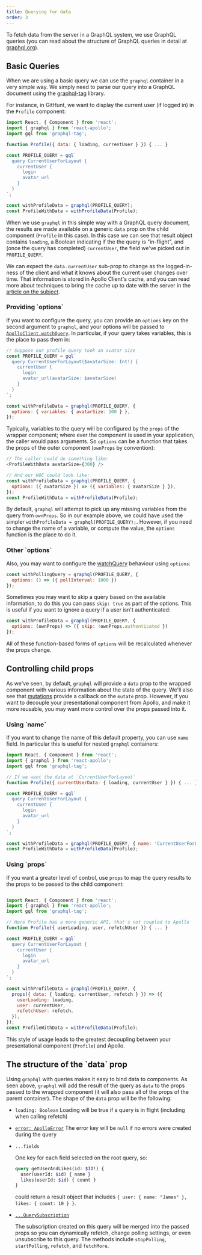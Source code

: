 ```yaml
---
title: Querying for data
order: 3
---
```


To fetch data from the server in a GraphQL system, we use GraphQL queries (you can read about the structure of GraphQL queries in detail at [graphql.org](XXX)).

<h2 id="basics">Basic Queries</h2>

When we are using a basic query we can use the `graphql` container in a very simple way. We simply need to parse our query into a GraphQL document using the [graphql-tag](../apollo-client/index.html#gql) library.

For instance, in GitHunt, we want to display the current user (if logged in) in the `Profile` component:

```js
import React, { Component } from 'react';
import { graphql } from 'react-apollo';
import gql from 'graphql-tag';

function Profile({ data: { loading, currentUser } }) { ... }

const PROFILE_QUERY = gql`
  query CurrentUserForLayout {
    currentUser {
      login
      avatar_url
    }
  }
`;

const withProfileData = graphql(PROFILE_QUERY);
const ProfileWithData = withProfileData(Profile);
```

When we use `graphql` in this simple way with a GraphQL query document, the results are made available on a generic `data` prop on the child component (`Profile` in this case). In this case we can see that result object contains `loading`, a Boolean indicating if the the query is "in-flight", and (once the query has completed) `currentUser`, the field we've picked out in `PROFILE_QUERY`.

We can expect the `data.currentUser` sub-prop to change as the logged-in-ness of the client and what it knows about the current user changes over time. That information is stored in Apollo Client's cache, and you can read more about techniques to bring the cache up to date with the server in the [article on the subject](cache-updates.html).

<h3 id="graphql-options">Providing `options`</h3>

If you want to configure the query, you can provide an `options` key on the second argument to `graphql`, and your options will be passed to [`ApolloClient.watchQuery`](apollo-client-api.html#watchQuery). In particular, if your query takes variables, this is the place to pass them in:

```js
// Suppose our profile query took an avatar size
const PROFILE_QUERY = gql`
  query CurrentUserForLayout($avatarSize: Int!) {
    currentUser {
      login
      avatar_url(avatarSize: $avatarSize)
    }
  }
`;

const withProfileData = graphql(PROFILE_QUERY, {
  options: { variables: { avatarSize: 100 } },
});
```

Typically, variables to the query will be configured by the `props` of the wrapper component; where ever the component is used in your application, the caller would pass arguments. So `options` can be a function that takes the props of the outer component (`ownProps` by convention):

```js
// The caller could do something like:
<ProfileWithData avatarSize={300} />

// And our HOC could look like:
const withProfileData = graphql(PROFILE_QUERY, {
  options: ({ avatarSize }) => ({ variables: { avatarSize } }),
});
const ProfileWithData = withProfileData(Profile);
```

By default, `graphql` will attempt to pick up any missing variables from the query from `ownProps`. So in our example above, we could have used the simpler `withProfileData = graphql(PROFILE_QUERY);`. However, if you need to change the name of a variable, or compute the value, the `options` function is the place to do it.

<h3 id="other-graphql-options">Other `options`</h3>

Also, you may want to configure the [watchQuery](apollo-client-api.html#watchQuery) behaviour using `options`:

```js
const withPollingQuery = graphql(PROFILE_QUERY, {
  options: () => ({ pollInterval: 1000 })
});
```

Sometimes you may want to skip a query based on the available information, to do this you can pass `skip: true` as part of the options. This is useful if you want to ignore a query if a user isn't authenticated:

```js
const withProfileData = graphql(PROFILE_QUERY, {
  options: (ownProps) => ({ skip: !ownProps.authenticated })
});
```

All of these function-based forms of `options` will be recalculated whenever the props change.

<h2 id="graphql-props">Controlling child props</h2>

As we've seen, by default, `graphql` will provide a `data` prop to the wrapped component with various information about the state of the query. We'll also see that [mutations](mutations.html) provide a callback on the `mutate` prop. However, if you want to decouple your presentational component from Apollo, and make it more reusable, you may want more control over the props passed into it.

<h3 id="graphql-name">Using `name`</h3>

If you want to change the name of this default property, you can use `name` field. In particular this is useful for nested `graphql` containers:

```js
import React, { Component } from 'react';
import { graphql } from 'react-apollo';
import gql from 'graphql-tag';

// If we want the data at `CurrentUserForLayout`
function Profile({ currentUserData: { loading, currentUser } }) { ... }

const PROFILE_QUERY = gql`
  query CurrentUserForLayout {
    currentUser {
      login
      avatar_url
    }
  }
`;

const withProfileData = graphql(PROFILE_QUERY, { name: 'CurrentUserForLayout' });
const ProfileWithData = withProfileData(Profile);
```


<h3 id="graphql-props">Using `props`</h3>

If you want a greater level of control, use `props` to map the query results to the props to be passed to the child component:

```js

import React, { Component } from 'react';
import { graphql } from 'react-apollo';
import gql from 'graphql-tag';

// Here Profile has a more generic API, that's not coupled to Apollo
function Profile({ userLoading, user, refetchUser }) { ... }

const PROFILE_QUERY = gql`
  query CurrentUserForLayout {
    currentUser {
      login
      avatar_url
    }
  }
`;

const withProfileData = graphql(PROFILE_QUERY, {
  props({ data: { loading, currentUser, refetch } }) => ({
    userLoading: loading,
    user: currentUser,
    refetchUser: refetch,
  }),
});
const ProfileWithData = withProfileData(Profile);
```

This style of usage leads to the greatest decoupling between your presentational component (`Profile`) and Apollo.


<h2 id="default-result-props">The structure of the `data` prop</h2>

Using `graphql` with queries makes it easy to bind data to components. As seen above, `graphql` will add the result of the query as `data` to the props passed to the wrapped component (it will also pass all of the props of the parent container). The shape of the `data` prop will be the following:

- `loading: Boolean`
  Loading will be true if a query is in flight (including when calling refetch)

- [`error: ApolloError`](apollo-client-api.html#ApolloError)
  The error key will be `null` if no errors were created during the query

- `...fields`

  One key for each field selected on the root query, so:

  ```graphql
  query getUserAndLikes(id: $ID!) {
    user(userId: $id) { name }
    likes(userId: $id) { count }
  }
  ```

  could return a result object that includes `{ user: { name: "James" }, likes: { count: 10 } }`.

- [`...QuerySubscription`](apollo-client-api.html#QuerySubscription)

  The subscription created on this query will be merged into the passed props so you can dynamically refetch, change polling settings, or even unsubscribe to this query. The methods include `stopPolling`, `startPolling`, `refetch`, and `fetchMore`.
